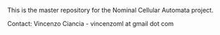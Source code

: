 This is the master repository for the Nominal Cellular Automata project.

Contact: Vincenzo Ciancia - vincenzoml at gmail dot com